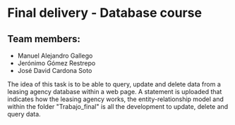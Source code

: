 # Final delivery - Database course

## Team members:
- Manuel Alejandro Gallego
- Jerónimo Gómez Restrepo
- José David Cardona Soto

The idea of this task is to be able to query, update and delete data from a leasing agency database within a web page. A statement is uploaded that indicates how the leasing agency works, the entity-relationship model and within the folder "Trabajo_final" is all the development to update, delete and query data. 



